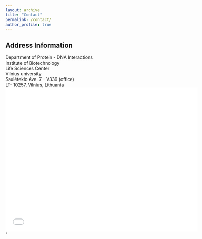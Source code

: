 ```yaml
---
layout: archive
title: "Contact"
permalink: /contact/
author_profile: true
---
```


<h2> Address Information </h2>
Department of Protein - DNA Interactions <br>
Institute of Biotechnology <br>
Life Sciences Center <br>
Vilnius university <br>
Saulėtekio Ave. 7 - V339 (office) <br>
LT- 10257, Vilnius, Lithuania <br>

<div>

<iframe src="<iframe src="https://www.google.com/maps/embed?pb=!1m18!1m12!1m3!1d2304.2814644247255!2d25.3241630523273!3d54.72226378019365!2m3!1f0!2f0!3f0!3m2!1i1024!2i768!4f13.1!3m3!1m2!1s0x46dd96c3ad78fac9%3A0xfb251071483a453c!2sVilnius%20University%20Life%20Sciences%20Centre!5e0!3m2!1sen!2slt!4v1644317745941!5m2!1sen!2slt" width="600" height="450" style="border:0;" allowfullscreen="" loading="lazy"></iframe>"

<!--- <img src="{{ "LMCB.jpg" | prepend: "/images/" | prepend: base_path }}" alt=""> --->
